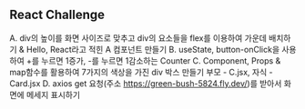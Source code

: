 ## React Challenge

A. div의 높이를 화면 사이즈로 맞추고 div의 요소들을 flex를 이용하여 가운데 배치하기 & Hello, React라고 적힌 A 컴포넌트 만들기
B. useState, button-onClick을 사용하여 +를 누르면 1증가, -를 누르면 1감소하는 Counter
C. Component, Props & map함수를 활용하여 7가지의 색상을 가진 div 박스 만들기 부모 - C.jsx, 자식 - Card.jsx
D. axios get 요청(주소 https://green-bush-5824.fly.dev/)를 받아서 화면에 메세지 표시하기
